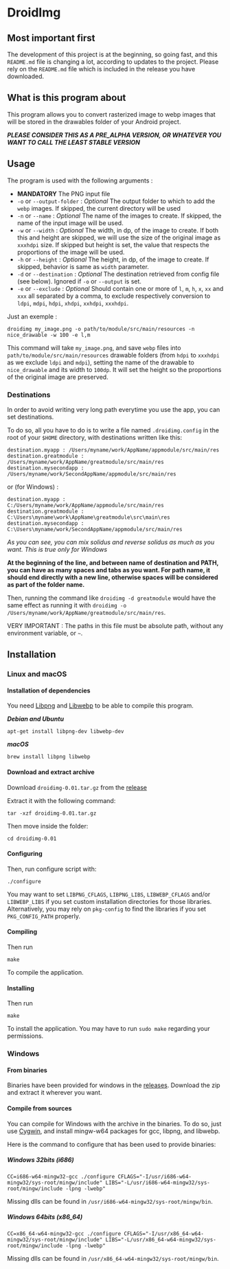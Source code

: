 # DroidImg

## Most important first

The development of this project is at the beginning, so going fast, and this `README.md` file is changing a lot, according to updates to the project.
Please rely on the `README.md` file which is included in the release you have downloaded.

## What is this program about

This program allows you to convert rasterized image to webp images that will be stored in the drawables folder of your Android project.

**_PLEASE CONSIDER THIS AS A PRE_ALPHA VERSION, OR WHATEVER YOU WANT TO CALL THE LEAST STABLE VERSION_**

## Usage

The program is used with the following arguments :

* **MANDATORY** The PNG input file
* `-o` or `--output-folder` : _Optional_ The output folder to which to add the `webp` images. If skipped, the current directory will be used
* `-n` or `--name` : _Optional_ The name of the images to create. If skipped, the name of the input image will be used.
* `-w` or `--width` : _Optional_ The width, in dp, of the image to create. If both this and height are skipped, we will use the size of the original image as `xxxhdpi` size. If skipped but height is set, the value that respects the proportions of the image will be used.
* `-h` or `--height` : _Optional_ The height, in dp, of the image to create. If skipped, behavior is same as `width` parameter.
* `-d` or `--destination` : _Optional_ The destination retrieved from config file (see below). Ignored if `-o` or `--output` is set.
* `-e` or `--exclude` : _Optional_ Should contain one or more of `l`, `m`, `h`, `x`, `xx` and `xxx` all separated by a comma, to exclude respectively conversion to `ldpi`, `mdpi`, `hdpi`, `xhdpi`, `xxhdpi`, `xxxhdpi`.

Just an exemple :

```
droidimg my_image.png -o path/to/module/src/main/resources -n nice_drawable -w 100 -e l,m
```

This command will take `my_image.png`, and save `webp` files into `path/to/module/src/main/resources` drawable folders (from `hdpi` to `xxxhdpi` as we exclude `ldpi` and `mdpi`), setting the name of the drawable to `nice_drawable` and its width to `100dp`. It will set the height so the proportions of the original image are preserved.

### Destinations

In order to avoid writing very long path everytime you use the app, you can set destinations.

To do so, all you have to do is to write a file named `.droidimg.config` in the root of your `$HOME` directory, with destinations written like this:

```
destination.myapp : /Users/myname/work/AppName/appmodule/src/main/res
destination.greatmodule : /Users/myname/work/AppName/greatmodule/src/main/res
destination.mysecondapp : /Users/myname/work/SecondAppName/appmodule/src/main/res
```

or (for Windows) :

```
destination.myapp : C:/Users/myname/work/AppName/appmodule/src/main/res
destination.greatmodule : C:\Users\myname\work\AppName\greatmodule\src\main\res
destination.mysecondapp : C:\Users\myname/work/SecondAppName/appmodule/src/main/res
```

_As you can see, you can mix solidus and reverse solidus as much as you want. This is true only for Windows_

**At the beginning of the line, and between name of destination and PATH, you can have as many spaces and tabs as you want. For path name, it should end directly with a new line, otherwise spaces will be considered as part of the folder name.**

Then, running the command like `droidimg -d greatmodule` would have the same effect as running it with `droidimg -o /Users/myname/work/AppName/greatmodule/src/main/res`.

VERY IMPORTANT : The paths in this file must be absolute path, without any environment variable, or `~`.

## Installation

### Linux and macOS

#### Installation of dependencies

You need [Libpng](http://www.libpng.org/pub/png/libpng.html) and [Libwebp](https://developers.google.com/speed/webp/download) to be able to compile this program.

**_Debian and Ubuntu_**

```
apt-get install libpng-dev libwebp-dev
```

**_macOS_**

```
brew install libpng libwebp
```

#### Download and extract archive

Download `droidimg-0.01.tar.gz` from the [release](https://github.com/gahfy/droidimg/releases/tag/v0.01)

Extract it with the following command:

```
tar -xzf droidimg-0.01.tar.gz
```

Then move inside the folder:

```
cd droidimg-0.01
```

#### Configuring

Then, run configure script with:

```
./configure
```

You may want to set `LIBPNG_CFLAGS`, `LIBPNG_LIBS`, `LIBWEBP_CFLAGS` and/or `LIBWEBP_LIBS` if you set custom installation directories for those libraries. Alternatively, you may rely on `pkg-config` to find the libraries if you set `PKG_CONFIG_PATH` properly.

#### Compiling

Then run

```
make
```

To compile the application.

#### Installing

Then run

```
make
```

To install the application. You may have to run `sudo make` regarding your permissions.

### Windows

#### From binaries

Binaries have been provided for windows in the [releases](https://github.com/gahfy/droidimg/releases).
Download the zip and extract it wherever you want.

#### Compile from sources

You can compile for Windows with the archive in the binaries.
To do so, just use [Cygwin](https://www.cygwin.com/), and install mingw-w64 packages for gcc, libpng, and libwebp.

Here is the command to configure that has been used to provide binaries:

##### Windows 32bits (i686)

```
CC=i686-w64-mingw32-gcc ./configure CFLAGS="-I/usr/i686-w64-mingw32/sys-root/mingw/include" LIBS="-L/usr/i686-w64-mingw32/sys-root/mingw/include -lpng -lwebp"
```

Missing dlls can be found in `/usr/i686-w64-mingw32/sys-root/mingw/bin`.

##### Windows 64bits (x86_64)

```
CC=x86_64-w64-mingw32-gcc ./configure CFLAGS="-I/usr/x86_64-w64-mingw32/sys-root/mingw/include" LIBS="-L/usr/x86_64-w64-mingw32/sys-root/mingw/include -lpng -lwebp"
```

Missing dlls can be found in `/usr/x86_64-w64-mingw32/sys-root/mingw/bin`.